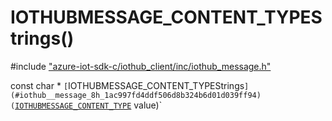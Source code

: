 # IOTHUBMESSAGE_CONTENT_TYPEStrings()

\#include ["azure-iot-sdk-c/iothub_client/inc/iothub_message.h"](../iot-c-ref-iothub-message-h.md)  

const char * `[`IOTHUBMESSAGE_CONTENT_TYPEStrings`](#iothub__message_8h_1ac997fd4ddf506d8b324b6d01d039ff94)(`[`IOTHUBMESSAGE_CONTENT_TYPE`](#iothub__message_8h_1aea6d5176bef9e4c53f015b35f5f32d16) value)`

